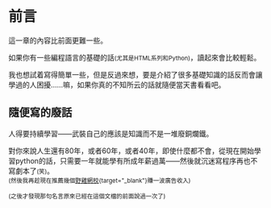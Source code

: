 # 前言

這一章的內容比前面更難一些。

如果你有一些編程語言的基礎的話<small>(尤其是HTML系列和Python)</small>，讀起來會比較輕鬆。  

我也想試着寫得簡單一些，但是反過來想，要是介紹了很多基礎知識的話反而會讓學過的人困擾……嘛，如果你真的不知所云的話就隨便當天書看看吧。


## 隨便寫的廢話

人得要持續學習——武裝自己的應該是知識而不是一堆廢銅爛鐵。

對你來說人生還有80年，或者60年，或者40年，即使什麼都不會，從現在開始學習python的話，只需要一年就能學有所成年薪過萬——然後就沉迷寫程序再也不寫劇本了<small>(笑)</small>。   
<small>(然後我再趁現在推薦幾個[野雞網校](https://zh.wikipedia.org/wiki/%E9%9B%89%E9%B8%A1){target="_blank"}賺一波廣告收入)</small>

<small>(之後才發現那句名言原來已經在這個文檔的前面說過一次了)</small>